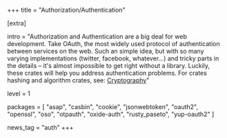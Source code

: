 +++
title = "Authorization/Authentication"

[extra]

intro = "Authorization and Authentication are a big deal for web development. Take OAuth, the most widely used protocol of authentication between services on the web. Such an simple idea, but with so many varying implementations (twitter, facebook, whatever...) and tricky parts in the details – it's almost impossible to get right without a library. Luckily, these crates will help you address authentication problems. For crates hashing and algorithm crates, see: [Cryptography](https://www.arewewebyet.org/topics/crypto/)"

level = 1

packages = [
  "asap",
  "casbin",
  "cookie",
  "jsonwebtoken",
  "oauth2",
  "openssl",
  "oso",
  "otpauth",
  "oxide-auth",
  "rusty_paseto",
  "yup-oauth2"
]

news_tag = "auth"
+++

